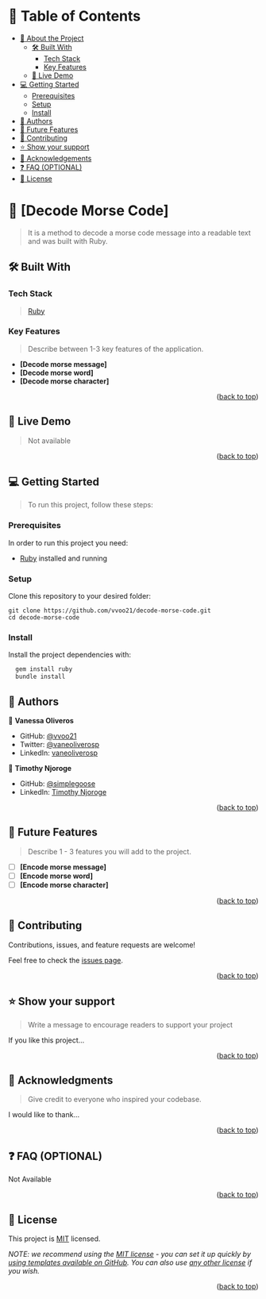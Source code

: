 <a name="readme-top"></a>

# 📗 Table of Contents

- [📖 About the Project](#about-project)
  - [🛠 Built With](#built-with)
    - [Tech Stack](#tech-stack)
    - [Key Features](#key-features)
  - [🚀 Live Demo](#live-demo)
- [💻 Getting Started](#getting-started)
  - [Prerequisites](#prerequisites)
  - [Setup](#setup)
  - [Install](#install)
- [👥 Authors](#authors)
- [🔭 Future Features](#future-features)
- [🤝 Contributing](#contributing)
- [⭐️ Show your support](#support)
- [🙏 Acknowledgements](#acknowledgements)
- [❓ FAQ (OPTIONAL)](#faq)
- [📝 License](#license)

# 📖 [Decode Morse Code] <a name="about-project"></a>

> It is a method to decode a morse code message into a readable text and was built with Ruby. 

## 🛠 Built With <a name="built-with"></a>

### Tech Stack <a name="tech-stack"></a>

> [Ruby](https://www.ruby-lang.org/en/) 

### Key Features <a name="key-features"></a>

> Describe between 1-3 key features of the application.

- **[Decode morse message]**
- **[Decode morse word]**
- **[Decode morse character]**

<p align="right">(<a href="#readme-top">back to top</a>)</p>

## 🚀 Live Demo <a name="live-demo"></a>

> Not available

<p align="right">(<a href="#readme-top">back to top</a>)</p>

## 💻 Getting Started <a name="getting-started"></a>

> To run this project, follow these steps:

### Prerequisites

In order to run this project you need:

- [Ruby](https://www.ruby-lang.org/en/) installed and running

### Setup

Clone this repository to your desired folder:

```
git clone https://github.com/vvoo21/decode-morse-code.git
cd decode-morse-code
```

### Install

Install the project dependencies with:

```sh
  gem install ruby
  bundle install
```

## 👥 Authors <a name="authors"></a>

👤 **Vanessa Oliveros**

- GitHub: [@vvoo21](https://github.com/vvoo21)
- Twitter: [@vaneoliverosp](https://twitter.com/vaneoliverosp)
- LinkedIn: [vaneoliverosp](https://www.linkedin.com/in/vaneoliverosp/)

👤 **Timothy Njoroge**

- GitHub: [@simplegoose](https://github.com/simplegoose)
- LinkedIn: [Timothy Njoroge](https://www.linkedin.com/in/timothy-njoroge-mwangi/)

<p align="right">(<a href="#readme-top">back to top</a>)</p>

## 🔭 Future Features <a name="future-features"></a>

> Describe 1 - 3 features you will add to the project.

- [ ] **[Encode morse message]**
- [ ] **[Encode morse word]**
- [ ] **[Encode morse character]**

<p align="right">(<a href="#readme-top">back to top</a>)</p>

## 🤝 Contributing <a name="contributing"></a>

Contributions, issues, and feature requests are welcome!

Feel free to check the [issues page](../../issues/).

<p align="right">(<a href="#readme-top">back to top</a>)</p>

## ⭐️ Show your support <a name="support"></a>

> Write a message to encourage readers to support your project

If you like this project...

<p align="right">(<a href="#readme-top">back to top</a>)</p>

## 🙏 Acknowledgments <a name="acknowledgements"></a>

> Give credit to everyone who inspired your codebase.

I would like to thank...

<p align="right">(<a href="#readme-top">back to top</a>)</p>

## ❓ FAQ (OPTIONAL) <a name="faq"></a>

Not Available

<p align="right">(<a href="#readme-top">back to top</a>)</p>

## 📝 License <a name="license"></a>

This project is [MIT](./LICENSE) licensed.

_NOTE: we recommend using the [MIT license](https://choosealicense.com/licenses/mit/) - you can set it up quickly by [using templates available on GitHub](https://docs.github.com/en/communities/setting-up-your-project-for-healthy-contributions/adding-a-license-to-a-repository). You can also use [any other license](https://choosealicense.com/licenses/) if you wish._

<p align="right">(<a href="#readme-top">back to top</a>)</p>
